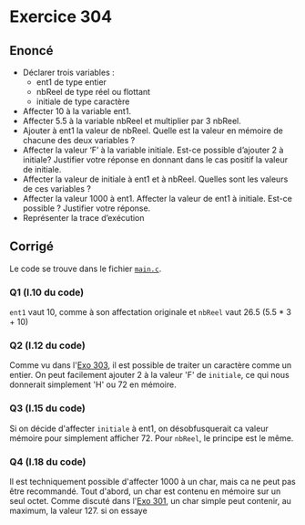# Exercice 304

## Enoncé

- Déclarer trois variables :
    - ent1 de type entier
    - nbReel de type réel ou flottant
    - initiale de type caractère
- Affecter 10 à la variable ent1.
- Affecter 5.5 à la variable nbReel et multiplier par 3 nbReel.
- Ajouter à ent1 la valeur de nbReel. Quelle est la valeur en mémoire de chacune des deux variables ?
- Affecter la valeur ‘F’ à la variable initiale. Est-ce possible d’ajouter 2 à initiale? Justifier votre réponse en donnant dans le cas positif la valeur de initiale.
- Affecter la valeur de initiale à ent1 et à nbReel. Quelles sont les valeurs de ces variables ?
- Affecter la valeur 1000 à ent1. Affecter la valeur de ent1 à initiale. Est-ce possible ? Justifier votre réponse.
- Représenter la trace d’exécution

## Corrigé

Le code se trouve dans le fichier [`main.c`](../code/main.c).

### Q1 (l.10 du code)

`ent1` vaut 10, comme à son affectation originale et `nbReel` vaut 26.5 (5.5 * 3 + 10)

### Q2 (l.12 du code)

Comme vu dans l'[Exo 303](../../Exo%20303/Exo%20303.pdf), il est possible de traiter un caractère comme un entier. On peut facilement ajouter 2 à la valeur 'F' de `initiale`, ce qui nous donnerait simplement 'H' ou 72 en mémoire.

### Q3 (l.15 du code)

Si on décide d'affecter `initiale` à ent1, on désobfusquerait ca valeur mémoire pour simplement afficher 72. Pour `nbReel`, le principe est le même.

### Q4 (l.18 du code)

Il est techniquement possible d'affecter 1000 à un char, mais ca ne peut pas être recommandé. Tout d'abord, un char est contenu en mémoire sur un seul octet. Comme discuté dans l'[Exo 301](../../Exo%20301/Exo%20301.pdf), un char simple peut contenir, au maximum, la valeur 127. si on essaye